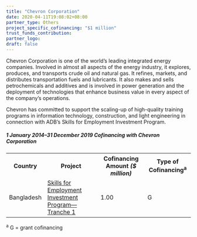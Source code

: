 ```yaml
---
title: "Chevron Corporation"
date: 2020-04-11T19:08:02+08:00
partner_type: Others
project_specific_cofinancing: "$1 million"
trust_funds_contribution: 
partner_logo:
draft: false
---
```


Chevron Corporation is one of the world’s leading integrated energy companies. Involved in almost all aspects of the energy industry, it explores, produces, and transports crude oil and natural gas. It refines, markets, and distributes transportation fuels and lubricants. It also makes and sells petrochemicals and additives and is involved in power generation and the deployment of technologies that enhance business value in every aspect of the company’s operations.  

Chevron has committed to support the scaling-up of high-quality training programs in information technology, construction, and light engineering in connection with ADB’s Skills for Employment Investment Program.  

##### _1 January 2014–31 December 2019_ Cofinancing with Chevron Corporation

<table class="table dr-partner-table">

<tr>
<th>Country</th>
<th>Project</th>
<th>Cofinancing Amount <em>($ million)</em></th>
<th>Type of Cofinancing<sup>a</sup></th>
</tr>
<tr>
<td>Bangladesh</td>
<td><a
href="https://www.adb.org/projects/42466-015/main" target="_blank">Skills
for Employment Investment Program—Tranche 1</a></td>
<td>1.00 </td>
<td>G</td>
</tr>
</table>


<p class="dr-footnote"><sup>a</sup> G = grant cofinancing</p>

